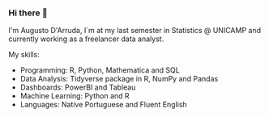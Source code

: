 ### Hi there 👋

I'm Augusto D'Arruda, I´m at my last semester in Statistics @ UNICAMP and currently working as a freelancer data analyst.

<!--
**augustodarruda/augustodarruda** is a ✨ _special_ ✨ repository because its `README.md` (this file) appears on your GitHub profile.

Here are some ideas to get you started:

- 🔭 I’m currently working on ...
- 🌱 I’m currently learning ...
- 👯 I’m looking to collaborate on ...
- 🤔 I’m looking for help with ...
- 💬 Ask me about ...
- 📫 How to reach me: ...
- 😄 Pronouns: ...
- ⚡ Fun fact: ...
-->

My skills:

* Programming: R, Python, Mathematica and SQL
* Data Analysis: Tidyverse package in R, NumPy and Pandas
* Dashboards: PowerBI and Tableau
* Machine Learning: Python and R
* Languages: Native Portuguese and Fluent English
